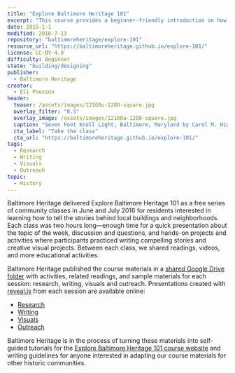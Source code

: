 ```yaml
---
title: "Explore Baltimore Heritage 101"
excerpt: "This course provides a beginner-friendly introduction on how to use archival sources to learn more about the history of Baltimore houses, buildings, and neighborhoods."
date: 2015-1-1
modified: 2016-7-13
repository: "baltimoreheritage/explore-101"
resource_url: "https://baltimoreheritage.github.io/explore-101/"
license: CC-BY-4.0
difficulty: Beginner
state: "building/designing"
publisher:
  - Baltimore Heritage
creator:
  - Eli Pousson
header:
  teaser: /assets/images/12160u-1280-square.jpg
  overlay_filter: "0.5"
  overlay_image: /assets/images/12160u-1280-square.jpg
  caption: "Seven Foot Knoll Light, Baltimore, Maryland by Carol M. Highsmith. Courtesy [Library of Congress](https://www.loc.gov/pictures/item/2011630357/)"
  cta_label: "Take the class"
  cta_url: "https://baltimoreheritage.github.io/explore-101/"
tags:
  - Research
  - Writing
  - Visuals
  - Outreach
topic:
  - History
---
```


Baltimore Heritage delivered Explore Baltimore Heritage 101 as a free series of community classes in June and July 2016 for residents interested in learning how to tell the stories behind local buildings and neighborhoods. Each class was two hours long—enough time for a quick presentation about the topic of the week, discussion and questions, and hands-on projects and activities where participants practiced writing compelling stories and creative visual projects. Between each class, we shared readings, videos, and more educational activities.

Baltimore Heritage published the course materials in a [shared Google Drive folder](https://drive.google.com/drive/folders/0ByRNPnSQ-I35TF9yUC1XWi04azA?usp=sharing) with activities, related readings, and sample materials for each session: research, writing, visuals and outreach. Presentations created with [reveal.js](https://github.com/hakimel/reveal.js/) from each session are available online:

- [Research](https://elipousson.github.io/presentations/2016-06-21-explore-101-research.html#/)
- [Writing](https://elipousson.github.io/presentations/2016-06-28-explore-101-writing.html)
- [Visuals](https://elipousson.github.io/presentations/2016-07-05-explore-101-visuals.html)
- [Outreach](https://elipousson.github.io/presentations/2016-07-12-explore-101-outreach.html)

Baltimore Heritage is in the process of turning these materials into self-guided tutorials for the [Explore Baltimore Heritage 101 course website](https://baltimoreheritage.github.io/explore-101/) and writing guidelines for anyone interested in adapting our course materials for other historic communities.
